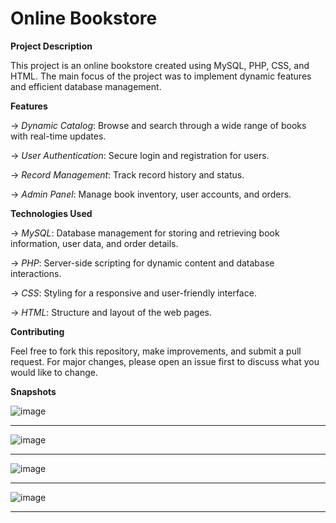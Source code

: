 # Online Bookstore

**Project Description**

This project is an online bookstore created using MySQL, PHP, CSS, and HTML. The main focus of the project was to implement dynamic features and efficient database management.

**Features**

-> _Dynamic Catalog_: Browse and search through a wide range of books with real-time updates.

-> _User Authentication_: Secure login and registration for users.

-> _Record Management_: Track record history and status.

-> _Admin Panel_: Manage book inventory, user accounts, and orders.

**Technologies Used**

-> _MySQL_: Database management for storing and retrieving book information, user data, and order details.

-> _PHP_: Server-side scripting for dynamic content and database interactions.

-> _CSS_: Styling for a responsive and user-friendly interface.

-> _HTML_: Structure and layout of the web pages.

**Contributing**

Feel free to fork this repository, make improvements, and submit a pull request. For major changes, please open an issue first to discuss what you would like to change.

**Snapshots**

![image](https://github.com/Parasar33/Book-Store/assets/110784718/f781f3ee-7dbc-4af9-b9e0-243fc912d004)
***********************************************************************************************************************************************************************************************************************
![image](https://github.com/Parasar33/Book-Store/assets/110784718/788f6143-ba26-495a-8b2b-2dd5ecfb3c6a)
***********************************************************************************************************************************************************************************************************************
![image](https://github.com/Parasar33/Book-Store/assets/110784718/20244304-79bc-4445-afb1-f14f88a787b7)
***********************************************************************************************************************************************************************************************************************
![image](https://github.com/Parasar33/Book-Store/assets/110784718/6be7e305-0bbd-448c-98e8-9a1d6c289d27)
***********************************************************************************************************************************************************************************************************************
